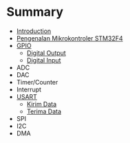 # Summary

* [Introduction](README.md)
* [Pengenalan Mikrokontroler STM32F4](pengenalan-mikrokontroler-stm32f4.md)
* [GPIO](gpio.md)
  * [Digital Output](gpio/digital-output.md)
  * [Digital Input](gpio/digital-input.md)
* ADC
* DAC
* Timer/Counter
* Interrupt
* [USART](uart.md)
  * [Kirim Data ](uart/kirim-data.md)
  * [Terima Data](uart/terima-data.md)
* SPI
* I2C
* DMA

